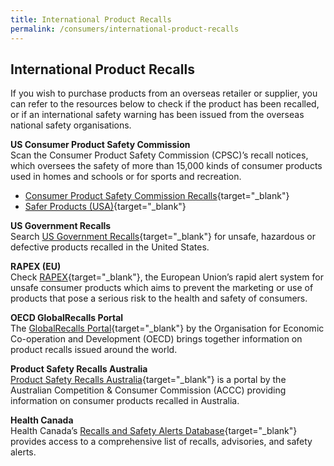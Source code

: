 ```yaml
---
title: International Product Recalls
permalink: /consumers/international-product-recalls
---
```

## International Product Recalls
If you wish to purchase products from an overseas retailer or supplier, you can refer to the resources below to check if the product has been recalled, or if an international safety warning has been issued from the overseas national safety organisations.

**US Consumer Product Safety Commission**<br>
Scan the Consumer Product Safety Commission (CPSC)’s recall notices, which oversees the safety of more than 15,000 kinds of consumer products used in homes and schools or for sports and recreation.

* [Consumer Product Safety Commission Recalls](https://www.cpsc.gov/Recalls/){target="_blank"}
* [Safer Products (USA)](https://www.saferproducts.gov/){target="_blank"}

**US Government Recalls**<br>
Search [US Government Recalls](https://www.recalls.gov/){target="_blank"} for unsafe, hazardous or defective products recalled in the United States.

**RAPEX (EU)**<br>
Check [RAPEX](https://ec.europa.eu/safety-gate-alerts/screen/webReport){target="_blank"}, the European Union’s rapid alert system for unsafe consumer products which aims to prevent the marketing or use of products that pose a serious risk to the health and safety of consumers.

**OECD GlobalRecalls Portal**<br>
The [GlobalRecalls Portal](https://globalrecalls.oecd.org/#/){target="_blank"} by the Organisation for Economic Co-operation and Development (OECD) brings together information on product recalls issued around the world.

**Product Safety Recalls Australia**<br>
[Product Safety Recalls Australia](https://www.productsafety.gov.au/recalls?source=recalls){target="_blank"} is a portal by the Australian Competition & Consumer Commission (ACCC) providing information on consumer products recalled in Australia.

**Health Canada**<br>
Health Canada’s [Recalls and Safety Alerts Database](https://www.canada.ca/en/health-canada/services/consumer-product-safety.html){target="_blank"} provides access to a comprehensive list of recalls, advisories, and safety alerts.
